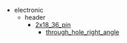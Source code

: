 * electronic
  * header
    * [2x18_36_pin](electronic/header/2x18_36_pin)
      * [through_hole_right_angle](electronic/header/2x18_36_pin/through_hole_right_angle)
